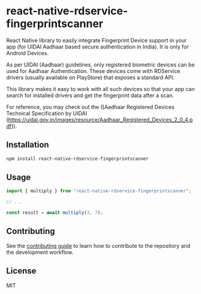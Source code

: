 # react-native-rdservice-fingerprintscanner

React Native library to easily integrate Fingerprint Device support in your app (for UIDAI Aadhaar based secure authentication in India). It is only for Android Devices.

As per UIDAI (Aadhaar) guidelines, only registered biometric devices can be used for Aadhaar Authentication. These devices come with RDService drivers (usually available on PlayStore) that exposes a standard API.

This library makes it easy to work with all such devices so that your app can search for installed drivers and get the fingerprint data after a scan.

For reference, you may check out the ([Aadhaar Registered Devices Technical Specification by UIDAI (https://uidai.gov.in/images/resource/Aadhaar_Registered_Devices_2_0_4.pdf)).


## Installation

```sh
npm install react-native-rdservice-fingerprintscanner
```

## Usage

```js
import { multiply } from "react-native-rdservice-fingerprintscanner";

// ...

const result = await multiply(3, 7);
```

## Contributing

See the [contributing guide](CONTRIBUTING.md) to learn how to contribute to the repository and the development workflow.

## License

MIT
